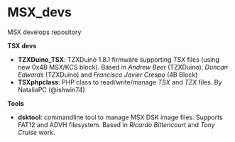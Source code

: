 # MSX_devs
MSX develops repository

**TSX devs**

  * **TZXDuino_TSX**: TZXDuino 1.8.1 firmware supporting _TSX_ files (using new 0x4B MSX/KCS block). Based in _Andrew Beer_ (TZXDuino), _Duncan Edwards_ (TZXDuino) and _Francisco Javier Crespo_ (4B Block)
  * **TSXphpclass**: PHP class to read/write/manage _TSX_ and _TZX_ files. By NataliaPC (@ishwin74)
  
**Tools**
  
  * **dsktool**: commandline tool to manage MSX DSK image files. Supports FAT12 and ADVH filesystem. Based in _Ricardo Bittencourt_ and _Tony Cruise_ work.
  
